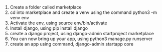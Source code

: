 1. Create a folder called marketplace
2. cd into marketplace and create a venv using the command python3 -m venv env
3. Activate the env, using source env/bin/activate
4. Install django, using pip install django
5. create a django project, using django-admin startproject marketplace
6. You can now bring up your app, using python3 manage.py runserver
7. create an app using command, django-admin startapp core

